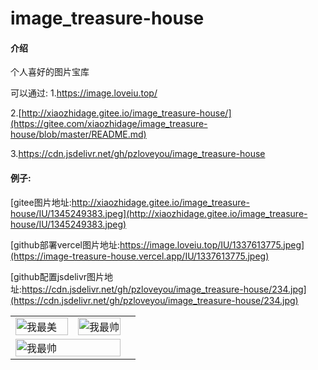 # image_treasure-house

#### 介绍
个人喜好的图片宝库



可以通过:
1.https://image.loveiu.top/

2.[http://xiaozhidage.gitee.io/image_treasure-house/](https://gitee.com/xiaozhidage/image_treasure-house/blob/master/README.md)

3.https://cdn.jsdelivr.net/gh/pzloveyou/image_treasure-house




#### 例子:

[gitee图片地址:http://xiaozhidage.gitee.io/image_treasure-house/IU/1345249383.jpeg](http://xiaozhidage.gitee.io/image_treasure-house/IU/1345249383.jpeg)





[github部署vercel图片地址:https://image.loveiu.top/IU/1337613775.jpeg](https://image-treasure-house.vercel.app/IU/1337613775.jpeg)



[github配置jsdelivr图片地址:https://cdn.jsdelivr.net/gh/pzloveyou/image_treasure-house/234.jpg](https://cdn.jsdelivr.net/gh/pzloveyou/image_treasure-house/234.jpg)

<table>
 <tr>
<td width=50%><img style="object-fit: cover" src='http://image.loveiu.top/IU/1345249383.jpeg' title='我最美' width='100%' alt='我最美' /> </td>
<td><img style="object-fit: cover" src='https://image.loveiu.top/IU/1337613775.jpeg' title='我最帅' width='100%' alt='我最帅' /></td>
</tr>
 <tr>
  <td colspan="2"><img style="object-fit: cover" src='https://cdn.jsdelivr.net/gh/pzloveyou/image_treasure-house/234.jpg' title='我最帅' width='100%' alt='我最帅' /></td>
  <td></td>
 </tr>
</table>



 





